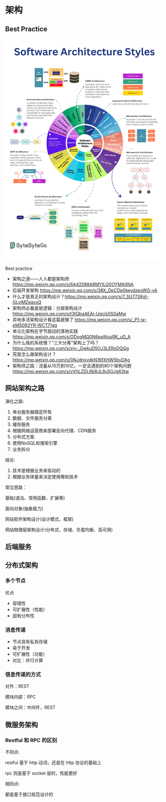 # 架构

## Best Practice
![SoftwareArchitectureStyles](images/SoftwareArchitectureStyles.jpeg)

Best practice
- 架构之道——人人都是架构师 https://mp.weixin.qq.com/s/6A42588A8MYILG0OYMA0NA
- 后端开发架构 https://mp.weixin.qq.com/s/38X_DpCDp0keydzeoWG-yA
- 什么才是真正的架构设计？https://mp.weixin.qq.com/s/7_SU77SKgI-GLyjMZeavsQ
- 架构师必备底层逻辑：分层架构设计 https://mp.weixin.qq.com/s/t3tQbaAEAj-Uqclz0SSaMw
- 异地多活架构设计看这篇就够了 https://mp.weixin.qq.com/s/_P1-w-eMS0R2YR-WCT71gg
- 单元化架构在字节跳动的落地实践 https://mp.weixin.qq.com/s/ODogMQ0N6ppNjssRK_uD_A
- 为什么我的系统慢？“三大分离”架构上了吗？https://mp.weixin.qq.com/s/xjv-_OwkuD5OJ3LERoDQQg
- 究竟怎么做架构设计？https://mp.weixin.qq.com/s/0NJdnxvdkN16fXHW5byDAg
- 架构师之路：流量从10万到10亿，一定会遇到的80个架构问题 https://mp.weixin.qq.com/s/vVhLZDL6bRJL9u5GJg63tw

## 网站架构之路

演化之路:

1. 单台服务器搞定所有
2. 数据、文件服务分离
3. 缓存服务
4. 根据网络运营商来部署反向代理、CDN服务
5. 分布式方案
6. 使用NoSQL和搜索引擎
7. 业务拆分

结论:

1. 技术是根据业务来驱动的
2. 根据业务体量来决定使用哪些技术

常见思路：

基础(语法、常用函数、扩展等)

面向对象(抽象能力)

网站软件架构设计(设计模式、框架)

网站物理层架构设计(分布式、存储、负载均衡、高可用)

## 后端服务

## 分布式架构

### 多个节点

优点

- 容错性
- 可扩展性（性能）
- 固有分布性

### 消息传递

- 节点具有私有存储
- 易于开发
- 可扩展性（功能）
- 对比：并行计算

### 信息传递的方式

对外：REST

模块内部：RPC

模块之间：中间件，REST

## 微服务架构

### Restful 和 RPC 的区别

不同点:

restful 基于 http 动词，还是在 http 协议的基础上

rpc 则是基于 socket 层的，性能更好

相同点:

都是基于接口规范设计的
